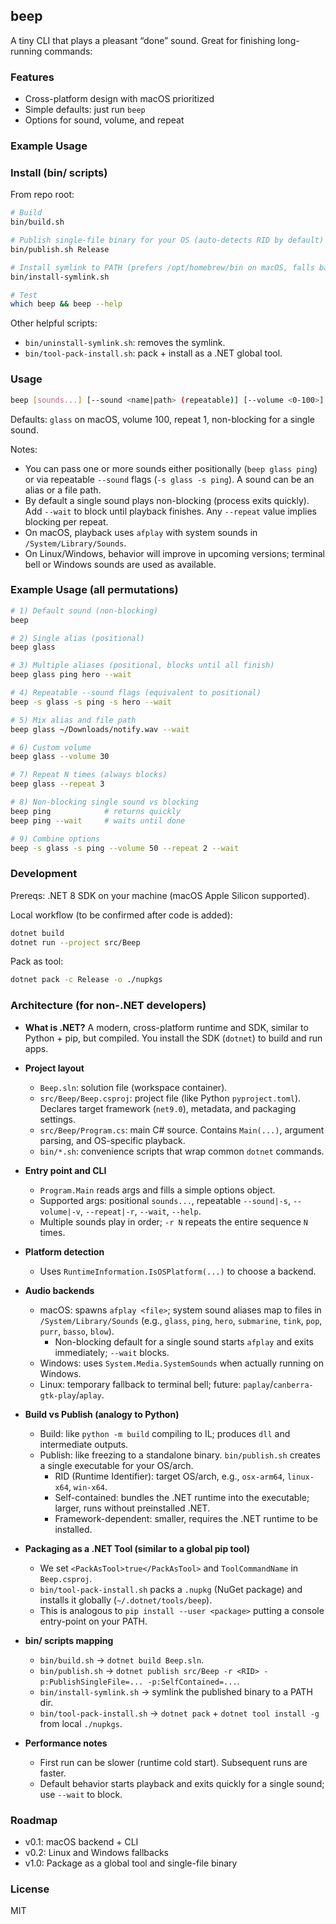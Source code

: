 ## beep

A tiny CLI that plays a pleasant “done” sound. Great for finishing long-running commands:

### Features
- Cross-platform design with macOS prioritized
- Simple defaults: just run `beep`
- Options for sound, volume, and repeat

### Example Usage


### Install (bin/ scripts)

From repo root:

```bash
# Build
bin/build.sh

# Publish single-file binary for your OS (auto-detects RID by default)
bin/publish.sh Release

# Install symlink to PATH (prefers /opt/homebrew/bin on macOS, falls back to ~/.local/bin)
bin/install-symlink.sh

# Test
which beep && beep --help
```

Other helpful scripts:
- `bin/uninstall-symlink.sh`: removes the symlink.
- `bin/tool-pack-install.sh`: pack + install as a .NET global tool.

### Usage

```bash
beep [sounds...] [--sound <name|path> (repeatable)] [--volume <0-100>] [--repeat <n>] [--wait] [-h|--help]
```

Defaults: `glass` on macOS, volume 100, repeat 1, non-blocking for a single sound.

Notes:
- You can pass one or more sounds either positionally (`beep glass ping`) or via repeatable `--sound` flags (`-s glass -s ping`). A sound can be an alias or a file path.
- By default a single sound plays non-blocking (process exits quickly). Add `--wait` to block until playback finishes. Any `--repeat` value implies blocking per repeat.
- On macOS, playback uses `afplay` with system sounds in `/System/Library/Sounds`.
- On Linux/Windows, behavior will improve in upcoming versions; terminal bell or Windows sounds are used as available.

### Example Usage (all permutations)

```bash
# 1) Default sound (non-blocking)
beep

# 2) Single alias (positional)
beep glass

# 3) Multiple aliases (positional, blocks until all finish)
beep glass ping hero --wait

# 4) Repeatable --sound flags (equivalent to positional)
beep -s glass -s ping -s hero --wait

# 5) Mix alias and file path
beep glass ~/Downloads/notify.wav --wait

# 6) Custom volume
beep glass --volume 30

# 7) Repeat N times (always blocks)
beep glass --repeat 3

# 8) Non-blocking single sound vs blocking
beep ping            # returns quickly
beep ping --wait     # waits until done

# 9) Combine options
beep -s glass -s ping --volume 50 --repeat 2 --wait
```

### Development

Prereqs: .NET 8 SDK on your machine (macOS Apple Silicon supported).

Local workflow (to be confirmed after code is added):

```bash
dotnet build
dotnet run --project src/Beep
```

Pack as tool:

```bash
dotnet pack -c Release -o ./nupkgs
```

### Architecture (for non-.NET developers)

- **What is .NET?** A modern, cross-platform runtime and SDK, similar to Python + pip, but compiled. You install the SDK (`dotnet`) to build and run apps.

- **Project layout**
  - `Beep.sln`: solution file (workspace container).
  - `src/Beep/Beep.csproj`: project file (like Python `pyproject.toml`). Declares target framework (`net9.0`), metadata, and packaging settings.
  - `src/Beep/Program.cs`: main C# source. Contains `Main(...)`, argument parsing, and OS-specific playback.
  - `bin/*.sh`: convenience scripts that wrap common `dotnet` commands.

- **Entry point and CLI**
  - `Program.Main` reads args and fills a simple options object.
  - Supported args: positional `sounds...`, repeatable `--sound|-s`, `--volume|-v`, `--repeat|-r`, `--wait`, `--help`.
  - Multiple sounds play in order; `-r N` repeats the entire sequence `N` times.

- **Platform detection**
  - Uses `RuntimeInformation.IsOSPlatform(...)` to choose a backend.

- **Audio backends**
  - macOS: spawns `afplay <file>`; system sound aliases map to files in `/System/Library/Sounds` (e.g., `glass`, `ping`, `hero`, `submarine`, `tink`, `pop`, `purr`, `basso`, `blow`).
    - Non-blocking default for a single sound starts `afplay` and exits immediately; `--wait` blocks.
  - Windows: uses `System.Media.SystemSounds` when actually running on Windows.
  - Linux: temporary fallback to terminal bell; future: `paplay`/`canberra-gtk-play`/`aplay`.

- **Build vs Publish (analogy to Python)**
  - Build: like `python -m build` compiling to IL; produces `dll` and intermediate outputs.
  - Publish: like freezing to a standalone binary. `bin/publish.sh` creates a single executable for your OS/arch.
    - RID (Runtime Identifier): target OS/arch, e.g., `osx-arm64`, `linux-x64`, `win-x64`.
    - Self-contained: bundles the .NET runtime into the executable; larger, runs without preinstalled .NET.
    - Framework-dependent: smaller, requires the .NET runtime to be installed.

- **Packaging as a .NET Tool (similar to a global pip tool)**
  - We set `<PackAsTool>true</PackAsTool>` and `ToolCommandName` in `Beep.csproj`.
  - `bin/tool-pack-install.sh` packs a `.nupkg` (NuGet package) and installs it globally (`~/.dotnet/tools/beep`).
  - This is analogous to `pip install --user <package>` putting a console entry-point on your PATH.

- **bin/ scripts mapping**
  - `bin/build.sh` → `dotnet build Beep.sln`.
  - `bin/publish.sh` → `dotnet publish src/Beep -r <RID> -p:PublishSingleFile=... -p:SelfContained=...`.
  - `bin/install-symlink.sh` → symlink the published binary to a PATH dir.
  - `bin/tool-pack-install.sh` → `dotnet pack` + `dotnet tool install -g` from local `./nupkgs`.

- **Performance notes**
  - First run can be slower (runtime cold start). Subsequent runs are faster.
  - Default behavior starts playback and exits quickly for a single sound; use `--wait` to block.

### Roadmap
- v0.1: macOS backend + CLI
- v0.2: Linux and Windows fallbacks
- v1.0: Package as a global tool and single-file binary

### License
MIT


